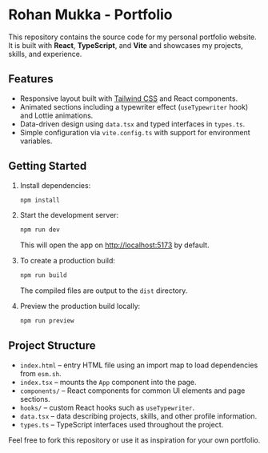 # Rohan Mukka - Portfolio

This repository contains the source code for my personal portfolio website. It is built with **React**, **TypeScript**, and **Vite** and showcases my projects, skills, and experience.

## Features

- Responsive layout built with [Tailwind CSS](https://tailwindcss.com/) and React components.
- Animated sections including a typewriter effect (`useTypewriter` hook) and Lottie animations.
- Data-driven design using `data.tsx` and typed interfaces in `types.ts`.
- Simple configuration via `vite.config.ts` with support for environment variables.

## Getting Started

1. Install dependencies:
   ```bash
   npm install
   ```
2. Start the development server:
   ```bash
   npm run dev
   ```
   This will open the app on <http://localhost:5173> by default.

3. To create a production build:
   ```bash
   npm run build
   ```
   The compiled files are output to the `dist` directory.

4. Preview the production build locally:
   ```bash
   npm run preview
   ```

## Project Structure

- `index.html` – entry HTML file using an import map to load dependencies from `esm.sh`.
- `index.tsx` – mounts the `App` component into the page.
- `components/` – React components for common UI elements and page sections.
- `hooks/` – custom React hooks such as `useTypewriter`.
- `data.tsx` – data describing projects, skills, and other profile information.
- `types.ts` – TypeScript interfaces used throughout the project.

Feel free to fork this repository or use it as inspiration for your own portfolio.


